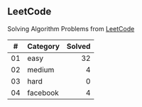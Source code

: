 ## LeetCode

Solving Algorithm Problems from [LeetCode](https://leetcode.com/)

| #  |    Category    | Solved |
|:--:|:---------------|-------:|
| 01 |      easy      |   32   |
| 02 |     medium     |   4   |
| 03 |      hard      |   0   |
| 04 |    facebook    |   4   |

